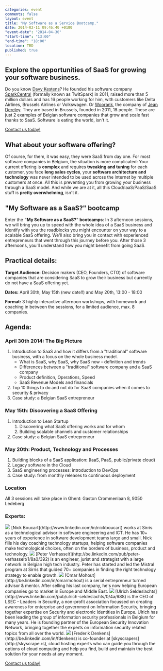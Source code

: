 ```yaml
---
categories: event
comments: false
layout: event
title: "My Software as a Service Bootcamp."
date: 2014-02-11 09:46:40 +0100
"event-date": "2014-04-30"
"start-time": "13:00"
"end-time": "18:00"
location: TBD
published: true
---
```

## Explore the opportunities of SaaS for growing your software business.
Do you know [Davy Kestens](https://twitter.com/davykestens)? He founded his software company [SparkCentral](http://www.sparkcentral.com) (formally known as TwitSpark) in 2011, raised more than 5 million dollars and has 16 people working for him, with customers like Delta Airlines, Brussels Airlines or Volkswagen. Or [Woorank](http://www.woorank.com), the company of [Jean Dereley](http://www.linkedin.com/in/jderely). They are based in Brussels, founded in 2011, 18 people. These are just 2 examples of Belgian software companies that grow and scale fast thanks to SaaS. Software is eating the world, isn't it.
<!-- more -->

<a href="/bootcamp-contact" class="btn btn-success btn-large center">Contact us today!</a>

## What about your software offering?
Of course, for them, it was easy, they were SaaS from day one. For most software companies in Belgium, the situation is more complicated: Your current offering is **complex** and requires **tweaking and tuning** for each customer, you face **long sales cycles**, your **software architecture and technology** was never intended to be used across the Internet by multiple customers at once.  All this is preventing you from growing your business through a SaaS model. And while we are at it, all this Cloud/IaaS/PaaS/SaaS stuff is **pretty overwhelming**, isn't it.

## "My Software as a SaaS?" bootcamp
Enter the **"My Software as a SaaS?" bootcamps**: In 3 afternoon sessions, we will bring you up to speed with the whole idea of a SaaS business and identify with you the roadblocks you might encounter on your way to a scalable SaaS offering. We'll also bring you in contact with experienced entrepreneurs that went through this journey before you. After those 3 afternoons, you'll understand how you might benefit from going SaaS.

## Practical details:

**Target Audience:** Decision makers (CEO, Founders, CTO) of software companies that are considering SaaS to grow their business but currently do not have a SaaS offering yet.

**Dates:** April 30th, May 15th (new date!!) and May 20th, 13:00 - 18:00

**Format:** 3 highly interactive afternoon workshops, with homework and coaching in between the sessions, for a limited audience, max. 8 companies.

## Agenda:

### April 30th 2014: The Big Picture
1. Introduction to SaaS and how it differs from a "traditional" software business, with a focus on the whole business model.
    * What is SaaS, why SaaS, why SaaS now – definition and trends
    * Differences between a "traditional" software company and a SaaS company
    * Product definition, Operations, Speed
    * SaaS Revenue Models and financials 
2. Top 10 things to do and not do for SaaS companies when it comes to security & privacy
3. Case study: a Belgian SaaS entrepreneur

### May 15th: Discovering a SaaS Offering
1. Introduction to Lean Startup
   1. Discovering what SaaS offering works and for whom
   2. Building scalable channels and customer relationships
2. Case study: a Belgian SaaS entrepreneur

### May 20th: Product, Technology and Processes
1. Building blocks of a SaaS application: (IaaS, PaaS, public/private cloud)
2. Legacy software in the Cloud
3. SaaS engineering processes: introduction to DevOps
4. Case study: from monthly releases to continuous deployment

### Location ###
All 3 sessions will take place in Ghent: Gaston Crommenlaan 8, 9050 Ledeberg

### Experts:
<img src="http://www.startathlon.com/images/team/nick.jpg">
[Nick Boucart](http://www.linkedin.com/in/nickboucart) works at Sirris as a technological advisor in software engineering and ICT. He has 10+ years of experience in software development teams large and small. Nick fills his day coaching technology startups, helping software companies make technological choices, often on the borders of business, product and technology.

<img src="http://www.startathlon.com/images/team/peter.jpg">
[Peter Verhasselt](http://be.linkedin.com/pub/peter-verhasselt/1/8a0/392) is an engineer, jurist and strategist with a large network in Belgian high tech industry. Peter has started and led the Mistral program at Sirris that guided 70+ companies in finding the right technology strategy to enable growth.

<img src="http://www.startathlon.com/images/omar.jpg">
[Omar Mohout](http://be.linkedin.com/in/omarmohout) is a serial entrepreneur turned advisor & mentor. After selling his last company, he's now helping European companies go to market in Europe and Middle East.

<img src="/images/partners/seldeslachts.jpg">
[Ulrich Seldeslachts](http://www.linkedin.com/pub/ulrich-seldeslachts/0/4a/688) is the CEO of LSEC - Leaders in Security, a non-profit association focussed on creating awareness for enterprise and government on Information Security, bringing together expertise on Security and electronic Identities in Europe. Ulrich has been leading the group of information security professionals in Belgium for many years. He is founding partner of the European Security Innovation Network, bringing together the experts on information security related topics from all over the world.

<img src="http://www.sirris.be/uploadedImages/News/Denkens.jpg">
[Frederik Denkens](http://be.linkedin.com/in/fdenkens) is co-founder at [skyscrapers](http://skyscrape.rs), cloud hosting experts who can guide you through the options of cloud computing and help you find, build and maintain the best solution for your needs at any moment.	

<a href="/bootcamp-contact" class="btn btn-success btn-large center">Contact us today!</a>